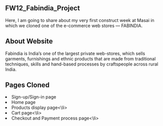 ## FW12_Fabindia_Project
Here, I am going to share about my very first construct week at Masai in which we cloned one of the e-commerce web stores — FABINDIA.

## About Website
Fabindia is India’s one of the largest private web-stores, which sells garments, 
furnishings and ethnic products that are made from traditional techniques, skills and hand-based processes by craftspeople across rural India.

## Pages Cloned
<li>Sign-up/Sign-in page</li>
<li>Home page</li>
<li>Products display page<\li>
<li>Cart page<\li>
<li>Checkout and Payment process page<\li>
